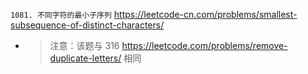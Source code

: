 
`1081. 不同字符的最小子序列` https://leetcode-cn.com/problems/smallest-subsequence-of-distinct-characters/
- > 注意：该题与 316 https://leetcode.com/problems/remove-duplicate-letters/ 相同
